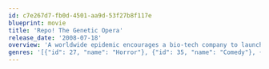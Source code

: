 ```yaml
---
id: c7e267d7-fb0d-4501-aa9d-53f27b8f117e
blueprint: movie
title: 'Repo! The Genetic Opera'
release_date: '2008-07-18'
overview: 'A worldwide epidemic encourages a bio-tech company to launch an organ-financing program similar in nature to a standard car loan. The repossession clause is a killer, however.'
genres: '[{"id": 27, "name": "Horror"}, {"id": 35, "name": "Comedy"}, {"id": 10402, "name": "Music"}, {"id": 878, "name": "Science Fiction"}]'
---
```

